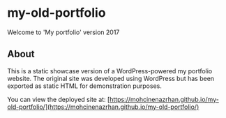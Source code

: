 # my-old-portfolio

Welcome to 'My portfolio' version 2017

## About

This is a static showcase version of a WordPress-powered my portfolio website. The original site was developed using WordPress but has been exported as static HTML for demonstration purposes.

You can view the deployed site at: [https://mohcinenazrhan.github.io/my-old-portfolio/](https://mohcinenazrhan.github.io/my-old-portfolio/)
